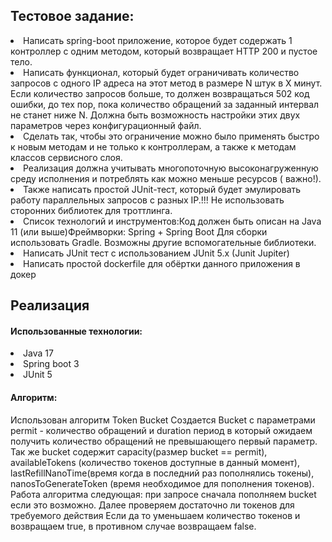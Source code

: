 <h2>Тестовое задание:</h2>
<li>
Написать spring-boot приложение, которое будет содержать 1 контроллер с одним методом, который возвращает HTTP 200 и пустое тело.
</li>
<li>
Написать функционал, который будет ограничивать количество запросов с одного IP адреса на этот метод в размере N штук в X минут. Если количество запросов больше, то должен возвращаться 502 код ошибки, до тех пор, пока количество обращений за заданный интервал не станет ниже N.
Должна быть возможность настройки этих двух параметров через конфигурационный файл.
</li>
<li>
Сделать так, чтобы это ограничение можно было применять быстро к новым методам и не только к контроллерам, а также к методам классов сервисного слоя.
</li>
<li>
Реализация должна учитывать многопоточную высоконагруженную среду исполнения и потреблять как можно меньше ресурсов (
важно!).
</li>
<li>
Также написать простой JUnit-тест, который будет эмулировать работу параллельных запросов с разных IP.!!! Не использовать сторонних библиотек для троттлинга.
</li>
<li>
Список технологий и инструментов:Код должен быть описан на Java 11 (или выше)Фреймворки: Spring + Spring Boot Для сборки
использовать Gradle. Возможны другие вспомогательные библиотеки.
</li>
<li>
Написать JUnit тест с использованием JUnit 5.x (Junit Jupiter)
</li>
<li>
Написать простой dockerfile для обёртки данного приложения в докер
</li>

<h2>Реализация</h2>
<h4>Использованные технологии:</h4>
<li>
Java 17
</li>
<li>
Spring boot 3
</li>
<li>
JUnit 5
</li>

<h4>Алгоритм:</h4>
<p>
Использован алгоритм Token Bucket 
Создается Bucket с параметрами permit - количество обращений и duration период в который ожидаем получить количество обращений не превышающего первый параметр.
Так же bucket содержит capacity(размер bucket == permit), availableTokens (количество токенов доступные в данный момент), lastRefillNanoTime(время когда в последний раз пополнялись токены), nanosToGenerateToken (время необходимое для пополнения токенов).
Работа алгоритма следующая: при запросе сначала пополняем bucket если это возможно. Далее проверяем достаточно ли токенов для требуемого действия Если да то уменьшаем количество токенов и возвращаем true, в противном случае возвращаем false.
</p>
